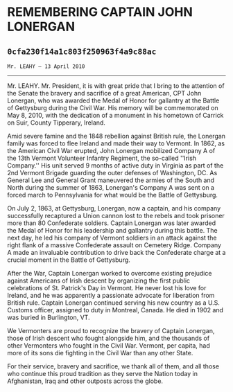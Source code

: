 # REMEMBERING CAPTAIN JOHN LONERGAN
## `0cfa230f14a1c803f250963f4a9c88ac`
`Mr. LEAHY — 13 April 2010`

---


Mr. LEAHY. Mr. President, it is with great pride that I bring to the 
attention of the Senate the bravery and sacrifice of a great American, 
CPT John Lonergan, who was awarded the Medal of Honor for gallantry at 
the Battle of Gettysburg during the Civil War. His memory will be 
commemorated on May 8, 2010, with the dedication of a monument in his 
hometown of Carrick on Suir, County Tipperary, Ireland.

Amid severe famine and the 1848 rebellion against British rule, the 
Lonergan family was forced to flee Ireland and made their way to 
Vermont. In 1862, as the American Civil War erupted, John Lonergan 
mobilized Company A of the 13th Vermont Volunteer Infantry Regiment, 
the so-called ''Irish Company.'' His unit served 9 months of active 
duty in Virginia as part of the 2nd Vermont Brigade guarding the outer 
defenses of Washington, DC. As General Lee and General Grant maneuvered 
the armies of the South and North during the summer of 1863, Lonergan's 
Company A was sent on a forced march to Pennsylvania for what would be 
the Battle of Gettysburg.

On July 2, 1863, at Gettysburg, Lonergan, now a captain, and his 
company successfully recaptured a Union cannon lost to the rebels and 
took prisoner more than 80 Confederate soldiers. Captain Lonergan was 
later awarded the Medal of Honor for his leadership and gallantry 
during this battle. The next day, he led his company of Vermont 
soldiers in an attack against the right flank of a massive Confederate 
assault on Cemetery Ridge. Company A made an invaluable contribution to 
drive back the Confederate charge at a crucial moment in the Battle of 
Gettysburg.

After the War, Captain Lonergan worked to overcome existing prejudice 
against Americans of Irish descent by organizing the first public 
celebrations of St. Patrick's Day in Vermont. He never lost his love 
for Ireland, and he was apparently a passionate advocate for liberation 
from British rule. Captain Lonergan continued serving his new country 
as a U.S. Customs officer, assigned to duty in Montreal, Canada. He 
died in 1902 and was buried in Burlington, VT.

We Vermonters are proud to recognize the bravery of Captain Lonergan, 
those of Irish descent who fought alongside him, and the thousands of 
other Vermonters who fought in the Civil War. Vermont, per capita, had 
more of its sons die fighting in the Civil War than any other State.

For their service, bravery and sacrifice, we thank all of them, and 
all those who continue this proud tradition as they serve the Nation 
today in Afghanistan, Iraq and other outposts across the globe.

